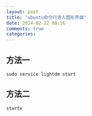 ```yaml
---
layout: post
title: "ubuntu命令行进入图形界面"
date: 2014-02-22 00:16
comments: true
categories: 
---
```

## 方法一 ##
```
sudo service lightdm start
```
## 方法二 ##
```
startx
```